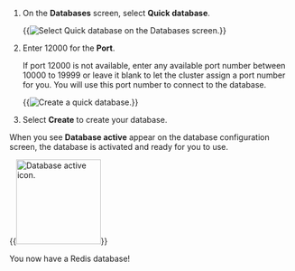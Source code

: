 1. On the **Databases** screen, select **Quick database**.

    {{<image filename="images/rs/screenshots/databases/db-screen.png" alt="Select Quick database on the Databases screen." >}}

1. Enter 12000 for the **Port**.

    If port 12000 is not available, enter any available port number between 10000 to 19999 or leave it blank to let the cluster assign a port number for you. You will use this port number to connect to the database.

    {{<image filename="images/rs/screenshots/databases/quick-db.png" alt="Create a quick database." >}}

1. Select **Create** to create your database.

When you see **Database active** appear on the database configuration screen, the database is activated and ready for you to use.

{{<image filename="images/rs/icons/db-active-icon.png" width="150px" alt="Database active icon." >}}


You now have a Redis database!